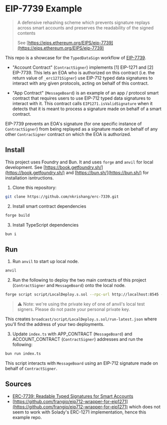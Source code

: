 # EIP-7739 Example

> A defensive rehashing scheme which prevents signature replays across smart accounts and preserves the readability of the signed contents
>
> See [https://eips.ethereum.org/EIPS/eip-7739](https://eips.ethereum.org/EIPS/eip-7739)

This repo is a showcase for the `TypedDataSign` workflow of [EIP-7739](https://eips.ethereum.org/EIPS/eip-7739).

- "Account Contract" (`ContractSigner`) implements [1] EIP-1271 and [2] EIP-7739. This lets an EOA who is authorized on this contract (i.e. the return value of `_erc1271Signer`) use EIP-712 typed data signatures to interact with any given protocols, acting on behalf of this contract.

- "App Contract" (`MessageBoard`) is an example of an app / protocol smart contract that requires users to use EIP-712 typed data signatures to interact with it. This contract calls `EIP1271.isValidSignature` when it detects that it is meant to process a signature made on behalf of a smart contract.

EIP-7739 prevents an EOA's signature (for one specific instance of `ContractSigner`) from being replayed as a signature made on behalf of any other `ContracSigner` contract on which the EOA is authorized.

## Install

This project uses Foundry and Bun. It and uses `forge` and `anvil` for local development. See [https://book.getfoundry.sh/](https://book.getfoundry.sh/) and [https://bun.sh/](https://bun.sh/) for installation isntructions.

1. Clone this repository:

```bash
git clone https://github.com/nkrishang/erc-7339.git
```

2. Install smart contract dependencies

```bash
forge build
```

3. Install TypeScript dependencies

```bash
bun i
```

## Run

1. Run `anvil` to start up local node.

```bash
anvil
```

2. Run the following to deploy the two main contracts of this project (`ContractSigner` and `MessageBoard`) onto the local node.

```bash
forge script script/LocalDeploy.s.sol --rpc-url http://localhost:8545 --private-key 0xac0974bec39a17e36ba4a6b4d238ff944bacb478cbed5efcae784d7bf4f2ff80 --broadcast
```

> ⚠️ Note: we're using the private key of one of anvil's local test signers. Please do not paste your personal private key.

This creates `broadcast/script/LocalDeploy.s.sol/run-latest.json` where you'll find the address of your two deployments.

3. Update `index.ts` with APP_CONTRACT (`MessageBoard`) and ACCOUNT_CONTRACT (`ContractSigner`) addresses and run the following:

```bash
bun run index.ts
```

This script interacts with `MessageBoard` using an EIP-712 signature made on behalf of `ContractSigner`.

## Sources

- [ERC-7739: Readable Typed Signatures for Smart Accounts](https://eips.ethereum.org/EIPS/eip-7739)
- [https://github.com/frangio/eip712-wrapper-for-eip1271](https://github.com/frangio/eip712-wrapper-for-eip1271) which does not seem to work with Solady's ERC-1271 implementation, hence this example repo.
